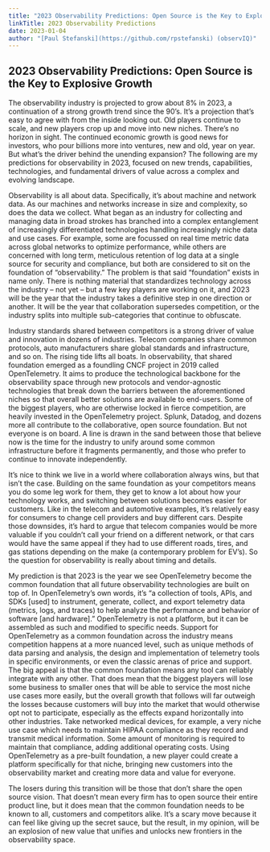 ```yaml
---
title: "2023 Observability Predictions: Open Source is the Key to Explosive Growth"
linkTitle: 2023 Observability Predictions
date: 2023-01-04
author: "[Paul Stefanski](https://github.com/rpstefanski) (observIQ)"
---
```


## 2023 Observability Predictions: Open Source is the Key to Explosive Growth

The observability industry is projected to grow about 8% in 2023, a continuation of a strong growth trend since the 90’s. It’s a projection that’s easy to agree with from the inside looking out. Old players continue to scale, and new players crop up and move into new niches. There’s no horizon in sight. The continued economic growth is good news for investors, who pour billions more into ventures, new and old, year on year. But what’s the driver behind the unending expansion? The following are my predictions for observability in 2023, focused on new trends, capabilities, technologies, and fundamental drivers of value across a complex and evolving landscape. 

Observability is all about data. Specifically, it’s about machine and network data. As our machines and networks increase in size and complexity, so does the data we collect. What began as an industry for collecting and managing data in broad strokes has branched into a complex entanglement of increasingly differentiated technologies handling increasingly niche data and use cases. For example, some are focussed on real time metric data across global networks to optimize performance, while others are concerned with long term, meticulous retention of log data at a single source for security and compliance, but both are considered to sit on the foundation of “observability.” The problem is that said “foundation” exists in name only. There is nothing material that standardizes technology across the industry – not yet – but a few key players are working on it, and 2023 will be the year that the industry takes a definitive step in one direction or another. It will be the year that collaboration supersedes competition, or the industry splits into multiple sub-categories that continue to obfuscate.

Industry standards shared between competitors is a strong driver of value and innovation in dozens of industries. Telecom companies share common protocols, auto manufacturers share global standards and infrastructure, and so on. The rising tide lifts all boats. In observability, that shared foundation emerged as a foundling CNCF project in 2019 called OpenTelemetry. It aims to produce the technological backbone for the observability space through new protocols and vendor-agnostic technologies that break down the barriers between the aforementioned niches so that overall better solutions are available to end-users. Some of the biggest players, who are otherwise locked in fierce competition, are heavily invested in the OpenTelemetry project. Splunk, Datadog, and dozens more all contribute to the collaborative, open source foundation. But not everyone is on board. A line is drawn in the sand between those that believe now is the time for the industry to unify around some common infrastructure before it fragments permanently, and those who prefer to continue to innovate independently.

It’s nice to think we live in a world where collaboration always wins, but that isn’t the case. Building on the same foundation as your competitors means you do some leg work for them, they get to know a lot about how your technology works, and switching between solutions becomes easier for customers. Like in the telecom and automotive examples, it’s relatively easy for consumers to change cell providers and buy different cars. Despite those downsides, it’s hard to argue that telecom companies would be more valuable if you couldn’t call your friend on a different network, or that cars would have the same appeal if they had to use different roads, tires, and gas stations depending on the make (a contemporary problem for EV’s). So the question for observability is really about timing and details.

My prediction is that 2023 is the year we see OpenTelemetry become the common foundation that all future observability technologies are built on top of. In OpenTelemetry’s own words, it’s “a collection of tools, APIs, and SDKs [used] to instrument, generate, collect, and export telemetry data (metrics, logs, and traces) to help analyze the performance and behavior of software [and hardware].” OpenTelemetry is not a platform, but it can be assembled as such and modified to specific needs. Support for OpenTelemetry as a common foundation across the industry means competition happens at a more nuanced level, such as unique methods of data parsing and analysis, the design and implementation of telemetry tools in specific environments, or even the classic arenas of price and support. The big appeal is that the common foundation means any tool can reliably integrate with any other. That does mean that the biggest players will lose some business to smaller ones that will be able to service the most niche use cases more easily, but the overall growth that follows will far outweigh the losses because customers will buy into the market that would otherwise opt not to participate, especially as the effects expand horizontally into other industries. Take networked medical devices, for example, a very niche use case which needs to maintain HIPAA compliance as they record and transmit medical information. Some amount of monitoring is required to maintain that compliance, adding additional operating costs. Using OpenTelemetry as a pre-built foundation, a new player could create a platform specifically for that niche, bringing new customers into the observability market and creating more data and value for everyone.

The losers during this transition will be those that don’t share the open source vision. That doesn’t mean every firm has to open source their entire product line, but it does mean that the common foundation needs to be known to all, customers and competitors alike. It’s a scary move because it can feel like giving up the secret sauce, but the result, in my opinion, will be an explosion of new value that unifies and unlocks new frontiers in the observability space.